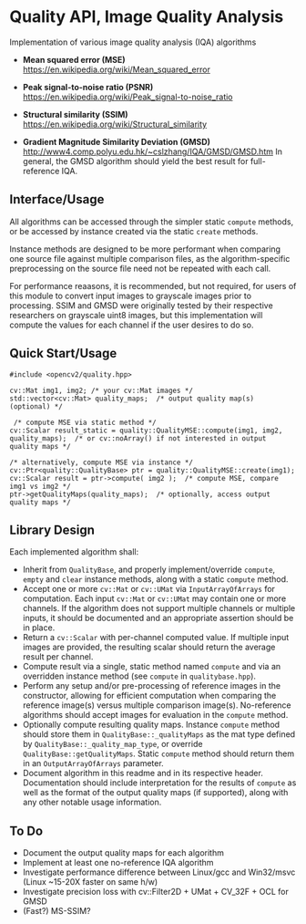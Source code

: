 Quality API, Image Quality Analysis
=======================================

Implementation of various image quality analysis (IQA) algorithms

- **Mean squared error (MSE)**
  https://en.wikipedia.org/wiki/Mean_squared_error

- **Peak signal-to-noise ratio (PSNR)**
  https://en.wikipedia.org/wiki/Peak_signal-to-noise_ratio

- **Structural similarity (SSIM)**
  https://en.wikipedia.org/wiki/Structural_similarity

- **Gradient Magnitude Similarity Deviation (GMSD)**
  http://www4.comp.polyu.edu.hk/~cslzhang/IQA/GMSD/GMSD.htm
  In general, the GMSD algorithm should yield the best result for full-reference IQA.


Interface/Usage
-----------------------------------------
All algorithms can be accessed through the simpler static `compute` methods,
or be accessed by instance created via the static `create` methods.

Instance methods are designed to be more performant when comparing one source
file against multiple comparison files, as the algorithm-specific preprocessing on the
source file need not be repeated with each call.

For performance reaasons, it is recommended, but not required, for users of this module
to convert input images to grayscale images prior to processing.
SSIM and GMSD were originally tested by their respective researchers on grayscale uint8 images,
but this implementation will compute the values for each channel if the user desires to do so.


Quick Start/Usage
-----------------------------------------

    #include <opencv2/quality.hpp>

    cv::Mat img1, img2; /* your cv::Mat images */
    std::vector<cv::Mat> quality_maps;  /* output quality map(s) (optional) */

     /* compute MSE via static method */
    cv::Scalar result_static = quality::QualityMSE::compute(img1, img2, quality_maps);  /* or cv::noArray() if not interested in output quality maps */

    /* alternatively, compute MSE via instance */
    cv::Ptr<quality::QualityBase> ptr = quality::QualityMSE::create(img1);
    cv::Scalar result = ptr->compute( img2 );  /* compute MSE, compare img1 vs img2 */
    ptr->getQualityMaps(quality_maps);  /* optionally, access output quality maps */


Library Design
-----------------------------------------
Each implemented algorithm shall:
- Inherit from `QualityBase`, and properly implement/override `compute`, `empty` and `clear` instance methods, along with a static `compute` method.
- Accept one or more `cv::Mat` or `cv::UMat` via `InputArrayOfArrays` for computation.  Each input `cv::Mat` or `cv::UMat` may contain one or more channels.  If the algorithm does not support multiple channels or multiple inputs, it should be documented and an appropriate assertion should be in place.
- Return a `cv::Scalar` with per-channel computed value.  If multiple input images are provided, the resulting scalar should return the average result per channel.
- Compute result via a single, static method named `compute` and via an overridden instance method (see `compute` in `qualitybase.hpp`).
- Perform any setup and/or pre-processing of reference images in the constructor, allowing for efficient computation when comparing the reference image(s) versus multiple comparison image(s).  No-reference algorithms should accept images for evaluation in the `compute` method.
- Optionally compute resulting quality maps.  Instance `compute` method should store them in `QualityBase::_qualityMaps` as the mat type defined by `QualityBase::_quality_map_type`, or override `QualityBase::getQualityMaps`.  Static `compute` method should return them in an `OutputArrayOfArrays` parameter.
- Document algorithm in this readme and in its respective header.  Documentation should include interpretation for the results of `compute` as well as the format of the output quality maps (if supported), along with any other notable usage information.


To Do
-----------------------------------------
- Document the output quality maps for each algorithm
- Implement at least one no-reference IQA algorithm
- Investigate performance difference between Linux/gcc and Win32/msvc (Linux ~15-20X faster on same h/w)
- Investigate precision loss with cv::Filter2D + UMat + CV_32F + OCL for GMSD
- (Fast?) MS-SSIM?

